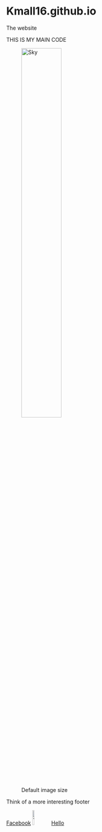 # Kmall16.github.io
The website
<!DOCTYPE html>
<head>
	<meta charset="UTF-8">
	<title>My First Page</title>
	<script src="https://kit.fontawesome.com/2dd84859da.js" crossorigin="anonymous"></script>
</head>
<body>
	<main><p> THIS IS MY MAIN CODE</p>
		<figure>
			<img src = "https://images.immediate.co.uk/production/volatile/sites/4/2020/07/GettyImages_10070316-c-f3dddad-scaled.jpg"
			width="50%" 
				alt = "Sky">
				<figcaption>Default image size</figcaption>
		</figure>
	</main>
	<footer>
		<p>Think of a more interesting footer</p>		
		<a href="https://www.facebook.com/khoadangdo03/"><i class="fa-brands fa-facebook fa-10x"></i> Facebook</a>
		<a href="https://youtube.com"><img src="https://m-cdn.phonearena.com/images/article/106222-wide-two_1200/YouTube-picture-in-picture-mode-is-now-live-in-the-US.webp?1530360999"
			width ="10%"
		alt="Youtube Logo"/>Hello</a>
	</footer>
</body>
</html>

